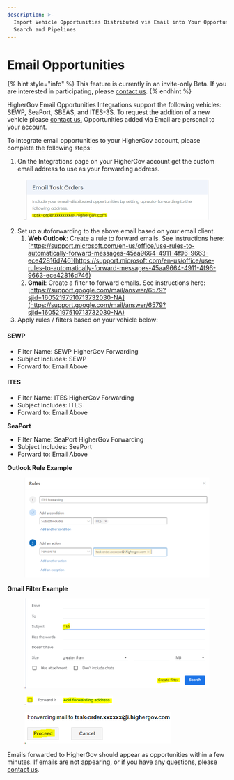 ```yaml
---
description: >-
  Import Vehicle Opportunities Distributed via Email into Your Opportunity
  Search and Pipelines
---
```


# Email Opportunities

{% hint style="info" %}
This feature is currently in an invite-only Beta.  If you are interested in participating, please [contact us](mailto:contact@highergov.com).
{% endhint %}

HigherGov Email Opportunities Integrations support the following vehicles: SEWP, SeaPort,  SBEAS, and ITES-3S.  To request the addition of a new vehicle please [contact us.](mailto:contact@highergov.com) Opportunities added via Email are personal to your account.



To integrate email opportunities to your HigherGov account, please complete the following steps:

1. On the Integrations page on your HigherGov account get the custom email address to use as your forwarding address. &#x20;

<figure><img src="../.gitbook/assets/image (40).png" alt=""><figcaption></figcaption></figure>

2. Set up autoforwarding to the above email based on your email client. &#x20;
   1. **Web Outlook**: Create a rule to forward emails.  See instructions here: [https://support.microsoft.com/en-us/office/use-rules-to-automatically-forward-messages-45aa9664-4911-4f96-9663-ece42816d746](https://support.microsoft.com/en-us/office/use-rules-to-automatically-forward-messages-45aa9664-4911-4f96-9663-ece42816d746)
   2. **Gmail**:  Create a filter to forward emails.  See instructions here: [https://support.google.com/mail/answer/6579?sjid=16052197510713732030-NA](https://support.google.com/mail/answer/6579?sjid=16052197510713732030-NA)
3. Apply rules / filters based on your vehicle below:

#### SEWP

* Filter Name: SEWP HigherGov Forwarding
* Subject Includes: SEWP
* Forward to: Email Above

#### ITES

* Filter Name: ITES HigherGov Forwarding
* Subject Includes: ITES
* Forward to: Email Above

**SeaPort**

* Filter Name: SeaPort HigherGov Forwarding
* Subject Includes: SeaPort
* Forward to: Email Above







**Outlook Rule Example**

<figure><img src="../.gitbook/assets/image (41).png" alt=""><figcaption></figcaption></figure>

**Gmail Filter Example**

<figure><img src="../.gitbook/assets/image (45).png" alt=""><figcaption></figcaption></figure>

<figure><img src="../.gitbook/assets/image (49).png" alt="" width="202"><figcaption></figcaption></figure>

<figure><img src="../.gitbook/assets/image (47).png" alt=""><figcaption></figcaption></figure>

Emails forwarded to HigherGov should appear as opportunities within a few minutes.  If emails are not appearing, or if you have any questions, please [contact us](mailto:contact@highergov.com).

